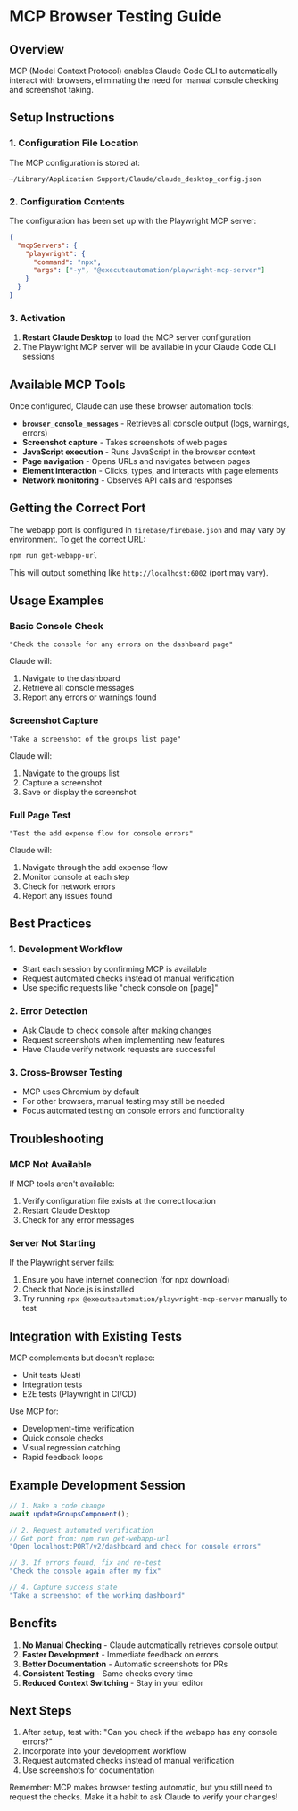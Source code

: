 # MCP Browser Testing Guide

## Overview

MCP (Model Context Protocol) enables Claude Code CLI to automatically interact with browsers, eliminating the need for manual console checking and screenshot taking.

## Setup Instructions

### 1. Configuration File Location

The MCP configuration is stored at:
```
~/Library/Application Support/Claude/claude_desktop_config.json
```

### 2. Configuration Contents

The configuration has been set up with the Playwright MCP server:
```json
{
  "mcpServers": {
    "playwright": {
      "command": "npx",
      "args": ["-y", "@executeautomation/playwright-mcp-server"]
    }
  }
}
```

### 3. Activation

1. **Restart Claude Desktop** to load the MCP server configuration
2. The Playwright MCP server will be available in your Claude Code CLI sessions

## Available MCP Tools

Once configured, Claude can use these browser automation tools:

- **`browser_console_messages`** - Retrieves all console output (logs, warnings, errors)
- **Screenshot capture** - Takes screenshots of web pages
- **JavaScript execution** - Runs JavaScript in the browser context
- **Page navigation** - Opens URLs and navigates between pages
- **Element interaction** - Clicks, types, and interacts with page elements
- **Network monitoring** - Observes API calls and responses

## Getting the Correct Port

The webapp port is configured in `firebase/firebase.json` and may vary by environment. To get the correct URL:

```bash
npm run get-webapp-url
```

This will output something like `http://localhost:6002` (port may vary).

## Usage Examples

### Basic Console Check
```
"Check the console for any errors on the dashboard page"
```
Claude will:
1. Navigate to the dashboard
2. Retrieve all console messages
3. Report any errors or warnings found

### Screenshot Capture
```
"Take a screenshot of the groups list page"
```
Claude will:
1. Navigate to the groups list
2. Capture a screenshot
3. Save or display the screenshot

### Full Page Test
```
"Test the add expense flow for console errors"
```
Claude will:
1. Navigate through the add expense flow
2. Monitor console at each step
3. Check for network errors
4. Report any issues found

## Best Practices

### 1. Development Workflow
- Start each session by confirming MCP is available
- Request automated checks instead of manual verification
- Use specific requests like "check console on [page]"

### 2. Error Detection
- Ask Claude to check console after making changes
- Request screenshots when implementing new features
- Have Claude verify network requests are successful

### 3. Cross-Browser Testing
- MCP uses Chromium by default
- For other browsers, manual testing may still be needed
- Focus automated testing on console errors and functionality

## Troubleshooting

### MCP Not Available
If MCP tools aren't available:
1. Verify configuration file exists at the correct location
2. Restart Claude Desktop
3. Check for any error messages

### Server Not Starting
If the Playwright server fails:
1. Ensure you have internet connection (for npx download)
2. Check that Node.js is installed
3. Try running `npx @executeautomation/playwright-mcp-server` manually to test

## Integration with Existing Tests

MCP complements but doesn't replace:
- Unit tests (Jest)
- Integration tests
- E2E tests (Playwright in CI/CD)

Use MCP for:
- Development-time verification
- Quick console checks
- Visual regression catching
- Rapid feedback loops

## Example Development Session

```typescript
// 1. Make a code change
await updateGroupsComponent();

// 2. Request automated verification
// Get port from: npm run get-webapp-url
"Open localhost:PORT/v2/dashboard and check for console errors"

// 3. If errors found, fix and re-test
"Check the console again after my fix"

// 4. Capture success state
"Take a screenshot of the working dashboard"
```

## Benefits

1. **No Manual Checking** - Claude automatically retrieves console output
2. **Faster Development** - Immediate feedback on errors
3. **Better Documentation** - Automatic screenshots for PRs
4. **Consistent Testing** - Same checks every time
5. **Reduced Context Switching** - Stay in your editor

## Next Steps

1. After setup, test with: "Can you check if the webapp has any console errors?"
2. Incorporate into your development workflow
3. Request automated checks instead of manual verification
4. Use screenshots for documentation

Remember: MCP makes browser testing automatic, but you still need to request the checks. Make it a habit to ask Claude to verify your changes!